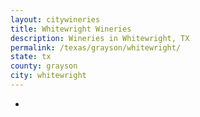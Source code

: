 ```yaml
---
layout: citywineries
title: Whitewright Wineries
description: Wineries in Whitewright, TX
permalink: /texas/grayson/whitewright/
state: tx
county: grayson
city: whitewright
---
```

-
